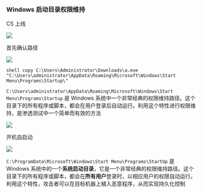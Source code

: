 ### Windows 启动目录权限维持

CS 上线

![](https://pic1.imgdb.cn/item/68d47852c5157e1a882d44d7.png)

首先确认路径

![](https://pic1.imgdb.cn/item/68d47915c5157e1a882d44f8.png)

```
shell copy C:\Users\Administrator\Downloads\a.exe "C:\Users\administrator\AppData\Roaming\Microsoft\Windows\Start Menu\Programs\Startup\"
```

`C:\Users\administrator\AppData\Roaming\Microsoft\Windows\Start Menu\Programs\Startup` 是 Windows 系统中一个非常经典的权限维持路径。这个目录下的所有程序或脚本，都会在用户登录后自动运行。利用这个特性进行权限维持，是渗透测试中一个简单而有效的方法

![](https://pic1.imgdb.cn/item/68d47991c5157e1a882d450e.png)

开机自启动

![](https://pic1.imgdb.cn/item/68d47a52c5157e1a882d4524.png)

`C:\ProgramData\Microsoft\Windows\Start Menu\Programs\StartUp` 是 Windows 系统中的一个**系统启动目录**，它是一个非常经典的权限维持路径。这个目录下的所有程序或脚本，都会在**所有用户**登录时，以相应用户的权限自动运行。利用这个特性，攻击者可以在目标机器上植入恶意程序，从而实现持久化控制